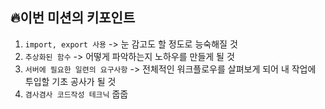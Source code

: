 ## 🔥이번 미션의 키포인트
1. `import, export 사용` -> 눈 감고도 할 정도로 능숙해질 것
2. `추상화된 함수` -> 어떻게 파악하는지 노하우를 만들게 될 것
3. `서버에 필요한 일련의 요구사항` -> 전체적인 워크플로우를 살펴보게 되어 내 작업에 투입할 기초 공사가 될 것 
4. `겸사겸사 코드작성 테크닉` 줍줍